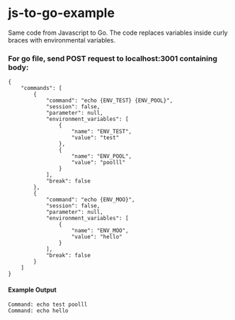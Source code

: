# js-to-go-example
Same code from Javascript to Go. The code replaces variables inside curly braces with environmental variables.

### For go file, send POST request to localhost:3001 containing body:
```
{
    "commands": [
        {
            "command": "echo {ENV_TEST} {ENV_POOL}",
            "session": false,
            "parameter": null,
            "environment_variables": [
                {
                    "name": "ENV_TEST",
                    "value": "test"
                },
                {
                    "name": "ENV_POOL",
                    "value": "poolll"
                }
            ],
            "break": false
        },
        {
            "command": "echo {ENV_MOO}",
            "session": false,
            "parameter": null,
            "environment_variables": [
                {
                    "name": "ENV_MOO",
                    "value": "hello"
                }
            ],
            "break": false
        }
    ]
}

```
#### Example Output
```
Command: echo test poolll
Command: echo hello
```
